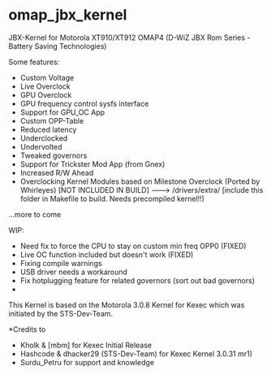 omap_jbx_kernel
===============

JBX-Kernel for Motorola XT910/XT912 OMAP4 (D-WiZ JBX Rom Series - Battery Saving Technologies)



Some features:

- Custom Voltage
- Live Overclock
- GPU Overclock
- GPU frequency control sysfs interface 
- Support for GPU_OC App
- Custom OPP-Table
- Reduced latency
- Underclocked
- Undervolted
- Tweaked governors
- Support for Trickster Mod App (from Gnex)
- Increased R/W Ahead
- Overclocking Kernel Modules based on Milestone Overclock (Ported by Whirleyes) [NOT INCLUDED IN BUILD]
	---> /drivers/extra/ [include this folder in Makefile to build. Needs precompiled kernel!!)


...more to come





WIP:

- Need fix to force the CPU to stay on custom min freq OPP0 (FIXED)
- Live OC function included but doesn't work (FIXED)
- Fixing compile warnings
- USB driver needs a workaround
- Fix hotplugging feature for related governors (sort out bad governors)
- 


This Kernel is based on the Motorola 3.0.8 Kernel for Kexec which was initiated by the STS-Dev-Team.


*Credits to 

- Kholk & [mbm] for Kexec Initial Release
- Hashcode & dhacker29 (STS-Dev-Team) for Kexec Kernel 3.0.31 mr1)
- Surdu_Petru for support and knowledge
